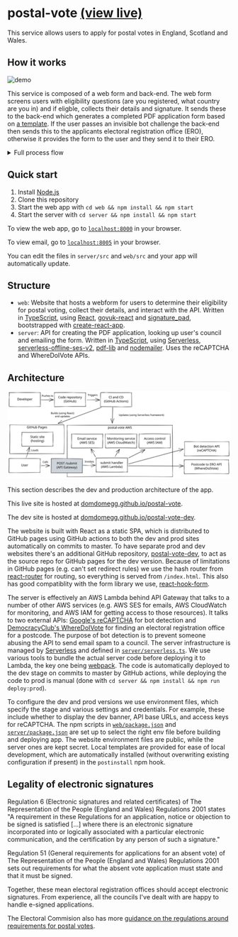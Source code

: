 # postal-vote [(view live)](https://domdomegg.github.io/postal-vote/)

This service allows users to apply for postal votes in England, Scotland and Wales.

## How it works

![demo](./docs/demo.gif)

This service is composed of a web form and back-end. The web form screens users with eligibility questions (are you registered, what country are you in) and if eligble, collects their details and signature. It sends these to the back-end which generates a completed PDF application form based on [a template](./server//resources/template.pdf). If the user passes an invisible bot challenge the back-end then sends this to the applicants electoral registration office (ERO), otherwise it provides the form to the user and they send it to their ERO.

<details>
<summary>Full process flow</summary>
<img src="./docs/process-flow.svg" />
</details>

## Quick start

1. Install [Node.js](https://nodejs.org/) 
2. Clone this repository
3. Start the web app with `cd web && npm install && npm start`
4. Start the server with `cd server && npm install && npm start`

To view the web app, go to [`localhost:8000`](http://localhost:8005) in your browser.

To view email, go to [`localhost:8005`](http://localhost:8005) in your browser.

You can edit the files in `server/src` and `web/src` and your app will automatically update.

## Structure

- `web`: Website that hosts a webform for users to determine their eligibility for postal voting, collect their details, and interact with the API. Written in [TypeScript](https://www.typescriptlang.org/), using [React](https://reactjs.org/), [govuk-react](https://github.com/govuk-react/govuk-react/) and [signature_pad](https://github.com/szimek/signature_pad), bootstrapped with [create-react-app](https://github.com/facebook/create-react-app/).
- `server`: API for creating the PDF application, looking up user's council and emailing the form. Written in [TypeScript](https://www.typescriptlang.org/), using [Serverless](https://www.serverless.com/), [serverless-offline-ses-v2](https://github.com/domdomegg/serverless-offline-ses-v2), [pdf-lib](https://github.com/Hopding/pdf-lib) and [nodemailer](https://nodemailer.com/about/). Uses the reCAPTCHA and WhereDoIVote APIs.


## Architecture

<img src="./docs/architecture.svg" />

This section describes the dev and production architecture of the app.

This live site is hosted at [domdomegg.github.io/postal-vote](https://domdomegg.github.io/postal-vote/).

The dev site is hosted at [domdomegg.github.io/postal-vote-dev](https://domdomegg.github.io/postal-vote-dev/).

The website is built with React as a static SPA, which is distributed to GitHub pages using GitHub actions to both the dev and prod sites automatically on commits to master. To have separate prod and dev websites there's an additional GitHub repository, [postal-vote-dev](https://github.com/domdomegg/postal-vote-dev), to act as the source repo for GitHub pages for the dev version. Because of limitations in GitHub pages (e.g. can't set redirect rules) we use the hash router from [react-router](https://reactrouter.com/) for routing, so everything is served from `/index.html`. This also has good compatiblity with the form library we use, [react-hook-form](https://react-hook-form.com/).

The server is effectively an AWS Lambda behind API Gateway that talks to a number of other AWS services (e.g. AWS SES for emails, AWS CloudWatch for monitoring, and AWS IAM for getting access to those resources). It talks to two external APIs: [Google's reCAPTCHA](https://developers.google.com/recaptcha/docs/v3) for bot detection and [DemocracyClub's WhereDoIVote](https://wheredoivote.co.uk/api/) for finding an electoral registration office for a postcode. The purpose of bot detection is to prevent someone abusing the API to send email spam to a council. The server infrastructure is managed by [Serverless](https://www.serverless.com/) and defined in [`server/serverless.ts`](./server/serverless.ts). We use various tools to bundle the actual server code before deploying it to Lambda, the key one being [webpack](https://webpack.js.org/). The code is automatically deployed to the dev stage on commits to master by GitHub actions, while deploying the code to prod is manual (done with `cd server && npm install && npm run deploy:prod`).

To configure the dev and prod versions we use environment files, which specify the stage and various settings and credentials. For example, these include whether to display the dev banner, API base URLs, and access keys for reCAPTCHA. The npm scripts in [`web/package.json`](./web/package.json) and [`server/package.json`](./server/package.json) are set up to select the right env file before building and deploying app. The website environment files are public, while the server ones are kept secret. Local templates are provided for ease of local development, which are automatically installed (without overwriting existing configuration if present) in the `postinstall` npm hook.

## Legality of electronic signatures

Regulation 6 (Electronic signatures and related certificates) of The Representation of the People (England and Wales) Regulations 2001 states "A requirement in these Regulations for an application, notice or objection to be signed is satisfied [...] where there is an electronic signature incorporated into or logically associated with a particular electronic communication, and the certification by any person of such a signature."

Regulation 51 (General requirements for applications for an absent vote) of The Representation of the People (England and Wales) Regulations 2001 sets out requirements for what the absent vote application must state and that it must be signed.

Together, these mean electoral registration offices should accept electronic signatures. From experience, all the councils I've dealt with are happy to handle e-signed applications.

The Electoral Commision also has more [guidance on the regulations around requirements for postal votes](https://www.electoralcommission.org.uk/running-electoral-registration-england/absent-voting/postal-voting/what-are-prescribed-requirements-personal-identifiers).